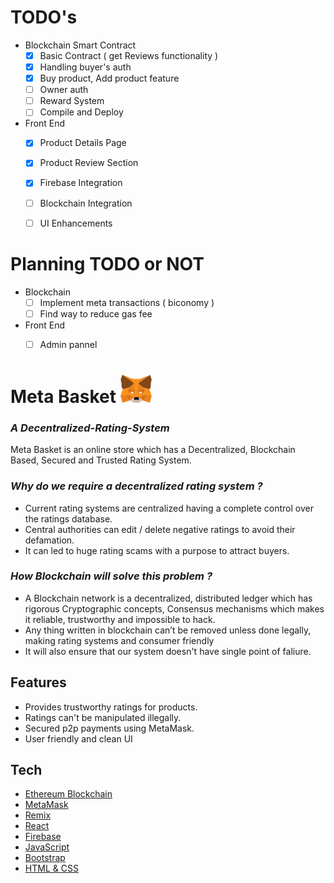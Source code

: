 # TODO's

- Blockchain Smart Contract
  - [x] Basic Contract ( get Reviews functionality )
  - [x] Handling buyer's auth
  - [x] Buy product, Add product feature
  - [ ] Owner auth
  - [ ] Reward System
  - [ ] Compile and Deploy

- Front End
  - [x] Product Details Page
  - [x] Product Review Section
  - [x] Firebase Integration
  - [ ]  Blockchain Integration
  - [ ]  UI Enhancements


# Planning TODO or NOT 

- Blockchain 
  - [ ] Implement meta transactions ( biconomy )
  - [ ] Find way to reduce gas fee

- Front End
  - [ ] Admin pannel


# Meta Basket ![MetaMask logo](logo.png?raw=true)

### _A Decentralized-Rating-System_


Meta Basket is an online store which has a Decentralized,
Blockchain Based, Secured and Trusted Rating System.

### _Why do we require a decentralized rating system ?_
- Current rating systems are centralized having a complete 
  control over the ratings database.
- Central authorities can edit / delete negative ratings to avoid their defamation.
- It can led to huge rating scams with a purpose to attract buyers.


### _How Blockchain will solve this problem ?_

- A Blockchain network is a decentralized, distributed ledger which 
  has rigorous Cryptographic concepts, Consensus mechanisms which 
  makes it reliable, trustworthy and impossible to hack.
- Any thing written in blockchain can’t be removed unless done legally, making rating systems      and consumer friendly
- It will also ensure that our system doesn't have single point of faliure.


## Features

- Provides trustworthy ratings for products.
- Ratings can't be manipulated illegally.
- Secured p2p payments using MetaMask.
- User friendly and clean UI


## Tech

- [Ethereum Blockchain](https://ethereum.org/en/)
- [MetaMask](https://metamask.io/)
- [Remix](https://remix.ethereum.org/)
- [React](https://reactjs.org/)
- [Firebase](https://firebase.google.com/)
- [JavaScript](https://www.javascript.com/)
- [Bootstrap](https://getbootstrap.com/)
- [HTML & CSS](https://developer.mozilla.org/en-US/docs/Web/HTML)


